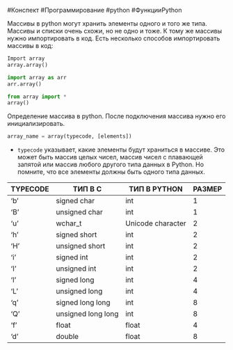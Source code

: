#Конспект #Программирование #python #ФункцииPython 

Массивы в python могут хранить элементы одного и того же типа. 
Массивы и списки очень схожи, но не одно и тоже. К тому же массивы нужно импортировать в код. 
Есть несколько способов импортировать массивы в код:
```python
Import array
array.array()
```

```python
import array as arr
arr.array()
```

```python
from array import *
array()
```

Определение массива в python.
После подключения массива нужно его инициализировать. 
```python
array_name = array(typecode, [elements])
```

- `typecode` указывает, какие элементы будут храниться в массиве. Это может быть массив целых чисел, массив чисел с плавающей запятой или массив любого другого типа данных в Python. Но помните, что все элементы должны быть одного типа данных.

|TYPECODE|ТИП В C|ТИП В PYTHON|РАЗМЕР|
|---|---|---|---|
|‘b’|signed char|int|1|
|‘B’|unsigned char|int|1|
|‘u’|wchar_t|Unicode character|2|
|‘h’|signed short|int|2|
|‘H’|unsigned short|int|2|
|‘i’|signed int|int|2|
|‘I’|unsigned int|int|2|
|‘l’|signed long|int|4|
|‘L’|unsigned long|int|4|
|‘q’|signed long long|int|8|
|‘Q’|unsigned long long|int|8|
|‘f’|float|float|4|
|‘d’|double|float|8|
